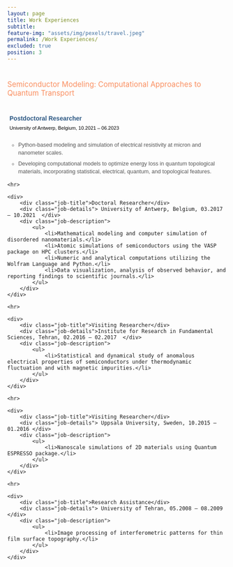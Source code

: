 ```yaml
---
layout: page
title: Work Experiences
subtitle: 
feature-img: "assets/img/pexels/travel.jpeg"
permalink: /Work Experiences/
excluded: true
position: 3
---
```

<style>
    body {
    background-color: #e0e3dc /* Light gray background color */
    margin: 0; /* Remove default margins */
    padding: 0; /* Remove default padding */
}

    /* General container for better alignment and formatting */
    .experience-section {
        max-width: 900px;
        margin: 0 auto; /* Center align the section */
        padding: 10px 0; /* Add vertical spacing */
        font-family: 'Avenir Next LT Pro', sans-serif;
    }

    /* Highlight section with no box */
    .highlight {
        max-width: 900px;
        margin: 0 auto 20px;
        padding: 0; /* No padding for clean look */
        font-weight: normal;
        color: rgba(250, 144, 98, 1);
        font-size: 1.2em;
        margin-left: 0px;
        margin-top: 40px;
        margin-bottom: 30px;
    }

    /* Add indentation for the content below the section title */
    .experience-content {
        margin-left: 30px; /* Indentation for job content */
    }

    /* Styling for job titles */
    .job-title {
        font-weight: bold;
        color: rgba(46, 89, 132,1); /* Royal Blue */
        font-size: 1em; /* Slightly smaller but still noticeable */
        margin-left: 5px; /* Increase space below title */
        margin-bottom: 8px;
        
    }

    /* Styling for job details (location and date) */
    .job-details {
        font-size: .8em; /* Clear and noticeable */
        font-weight: normal;
        color: black; /* Dark gray for better readability */
        margin-bottom: 25px; /* Add space below details */
         margin-left: 5px;
    }

    /* Styling for job descriptions */
    .job-description {
        margin-top: 15px; /* Space between details and description */
        margin-left: 5px;
    }

  
    .job-description ul {
        margin: 0;
        padding-left: 20px; /* Slight indentation for bullets */
        list-style-type: circle; /* Use square bullets */
    }

    /* Styling the list bullets (squares) */
    .job-description ul li::marker {
        color: gray; /* Change the bullet color to black */
        font-weight: bold; /* Make the bullet bold */
    }

    .job-description ul li {
        margin-bottom: 8px; /* Increase spacing between bullet points */
        font-size: 0.9em; /* Readable size */
        color: #555; /* Slightly lighter gray for description text */
        line-height: 1.4; 
    }

    /* Divider styling */
 hr {
    border: 0;
    border-top: .6px solid #eee;
    margin: 20px 0;
  }
</style>

<!-- Highlighted Title OUTSIDE of experience-section -->
<div class="highlight">
    Semiconductor Modeling: Computational Approaches to Quantum Transport
</div>

<div class="experience-section">
    <div>
        <div class="job-title">Postdoctoral Researcher </div>
        <div class="job-details"> University of Antwerp,  Belgium, 10.2021 – 06.2023 </div>
        <div class="job-description">
            <ul>
                <li>Python-based modeling and simulation of electrical resistivity at micron and nanometer scales.</li>
                <li>Developing computational models to optimize energy loss in quantum topological materials, incorporating statistical, electrical, quantum, and topological features.</li>
            </ul>
        </div>
    </div>

    <hr>

    <div>
        <div class="job-title">Doctoral Researcher</div>
        <div class="job-details"> University of Antwerp, Belgium, 03.2017 – 10.2021  </div>
        <div class="job-description">
            <ul>
                <li>Mathematical modeling and computer simulation of disordered nanomaterials.</li>
                <li>Atomic simulations of semiconductors using the VASP package on HPC clusters.</li>
                <li>Numeric and analytical computations utilizing the Wolfram Language and Python.</li>
                <li>Data visualization, analysis of observed behavior, and reporting findings to scientific journals.</li>
            </ul>
        </div>
    </div>

    <hr>

    <div>
        <div class="job-title">Visiting Researcher</div>
        <div class="job-details">Institute for Research in Fundamental Sciences, Tehran, 02.2016 – 02.2017  </div>
        <div class="job-description">
            <ul>
                <li>Statistical and dynamical study of anomalous electrical properties of semiconductors under thermodynamic fluctuation and with magnetic impurities.</li>
            </ul>
        </div>
    </div>

    <hr>

    <div>
        <div class="job-title">Visiting Researcher</div>
        <div class="job-details"> Uppsala University, Sweden, 10.2015 – 01.2016 </div>
        <div class="job-description">
            <ul>
                <li>Nanoscale simulations of 2D materials using Quantum ESPRESSO package.</li>
            </ul>
        </div>
    </div>

    <hr>

    <div>
        <div class="job-title">Research Assistance</div>
        <div class="job-details"> University of Tehran, 05.2008 – 08.2009 </div>
        <div class="job-description">
            <ul>
                <li>Image processing of interferometric patterns for thin film surface topography.</li>
            </ul>
        </div>
    </div>
</div>
